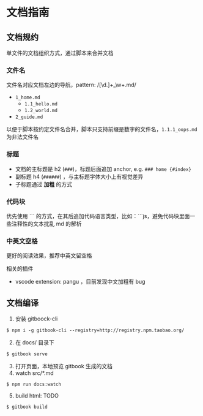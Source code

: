 # 文档指南

## 文档规约

单文件的文档组织方式，通过脚本来合并文档


### 文件名

文件名对应文档左边的导航，pattern: /[\d\.]+_\w+\.md/
* `1_home.md`
  * `1.1_hello.md`
  * `1.2_world.md`
* `2_guide.md`

以便于脚本按约定文件名合并，脚本只支持前缀是数字的文件名，`1.1.1_oops.md` 为非法文件名

### 标题

* 文档的主标题是 h2 (`###`)，标题后面追加 anchor, e.g.  `### home {#index}`
* 副标题 h4 (`######`) ，与主标题字体大小上有视觉差异
* 子标题通过 **加粗** 的方式


### 代码块

优先使用 \`\`\` 的方式，在其后追加代码语言类型，比如：\`\`\`js，避免代码块里面一些注释性的文本扰乱 md 的解析


### 中英文空格

更好的阅读效果，推荐中英文留空格

相关的插件
* vscode extension: pangu ，目前发现中文加粗有 bug



## 文档编译

1. 安装 gitboock-cli
  ```
  $ npm i -g gitbook-cli --registry=http://registry.npm.taobao.org/
  ```
2. 在 docs/ 目录下
  ```
  $ gitbook serve
  ```
3. 打开页面，本地预览 gitbook 生成的文档
4. watch src/*.md
  ```
  $ npm run docs:watch
  ```
5. build html: TODO
  ```
  $ gitbook build
  ```
